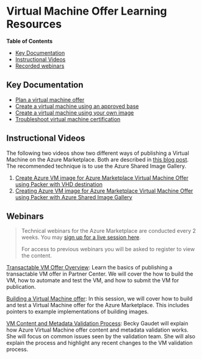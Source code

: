 # Virtual Machine Offer Learning Resources

**Table of Contents**

- [Key Documentation](#key-documentation)
- [Instructional Videos](#instructional-videos)
- [Recorded webinars](#webinars)

## Key Documentation

  - [Plan a virtual machine offer](https://docs.microsoft.com/en-us/azure/marketplace/marketplace-virtual-machines)
  - [Create a virtual machine using an approved base](https://docs.microsoft.com/en-us/azure/marketplace/azure-vm-create-using-approved-base)
  - [Create a virtual machine using your own image](https://docs.microsoft.com/en-us/azure/marketplace/azure-vm-create-using-own-image)
  - [Troubleshoot virtual machine certification](https://docs.microsoft.com/en-us/azure/marketplace/partner-center-portal/vm-certification-issues-solutions)
  
## Instructional Videos

The following two videos show two different ways of publishing a Virtual Machine on the Azure Marketplace. Both are described in [this blog post](https://techcommunity.microsoft.com/t5/fasttrack-for-azure/simple-azure-marketplace-virtual-machine-offer-creating-vm/ba-p/2058093). The recommended technique is to use the Azure Shared Image Gallery.

1. [Create Azure VM image for Azure Marketplace Virtual Machine Offer using Packer with VHD destination](https://www.youtube.com/watch?v=AcsXUuYCvQw)
2. [Creating Azure VM image for Azure Marketplace Virtual Machine Offer using Packer with Azure Shared Image Gallery](https://www.youtube.com/watch?v=FVPiecI5r3s)

## Webinars

> Technical webinars for the Azure Marketplace are conducted every 2 weeks. You may [sign up for a live session here](https://aka.ms/MarketplaceDeveloperOfficeHours).
> 
> For access to previous webinars you will be asked to register to view the content.

[Transactable VM Offer Overview](https://microsoftcloudpartner.eventbuilder.com/event/40202):
Learn the basics of publishing a transactable VM offer in Partner Center. We will cover the how to build the VM, how to automate and test the VM, and how to submit the VM for publication.

[Building a Virtual Machine offer](https://microsoftcloudpartner.eventbuilder.com/event/38108): In this session, we will cover how to build and test a Virtual Machine offer for the Azure Marketplace. This includes pointers to example implementations of building images.

[VM Content and Metadata Validation Process](https://microsoftcloudpartner.eventbuilder.com/event/39384): Becky Gaudet will explain how Azure Virtual Machine offer content and metadata validation works. She will focus on common issues seen by the validation team. She will also explain the process and highlight any recent changes to the VM validation process.